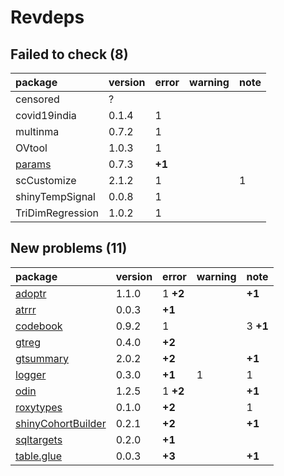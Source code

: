 # Revdeps

## Failed to check (8)

|package          |version |error  |warning |note |
|:----------------|:-------|:------|:-------|:----|
|censored         |?       |       |        |     |
|covid19india     |0.1.4   |1      |        |     |
|multinma         |0.7.2   |1      |        |     |
|OVtool           |1.0.3   |1      |        |     |
|[params](failures.md#params)|0.7.3   |__+1__ |        |     |
|scCustomize      |2.1.2   |1      |        |1    |
|shinyTempSignal  |0.0.8   |1      |        |     |
|TriDimRegression |1.0.2   |1      |        |     |

## New problems (11)

|package            |version |error    |warning |note     |
|:------------------|:-------|:--------|:-------|:--------|
|[adoptr](problems.md#adoptr)|1.1.0   |1 __+2__ |        |__+1__   |
|[atrrr](problems.md#atrrr)|0.0.3   |__+1__   |        |         |
|[codebook](problems.md#codebook)|0.9.2   |1        |        |3 __+1__ |
|[gtreg](problems.md#gtreg)|0.4.0   |__+2__   |        |         |
|[gtsummary](problems.md#gtsummary)|2.0.2   |__+2__   |        |__+1__   |
|[logger](problems.md#logger)|0.3.0   |__+1__   |1       |1        |
|[odin](problems.md#odin)|1.2.5   |1 __+2__ |        |__+1__   |
|[roxytypes](problems.md#roxytypes)|0.1.0   |__+2__   |        |1        |
|[shinyCohortBuilder](problems.md#shinycohortbuilder)|0.2.1   |__+2__   |        |__+1__   |
|[sqltargets](problems.md#sqltargets)|0.2.0   |__+1__   |        |         |
|[table.glue](problems.md#tableglue)|0.0.3   |__+3__   |        |__+1__   |


